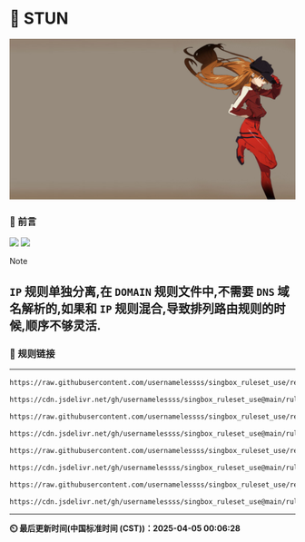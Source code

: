 
# 🧸 STUN
![](https://raw.githubusercontent.com/usernamelessss/picture-bed/main/images/202504042256831.jpg)
### 📣 前言
![](https://shields.io/badge/-移除重复规则-ff69b4) ![](https://shields.io/badge/-IP&nbsp;规则单独存放不与&nbsp;DOMAIN&nbsp;等混合-green)
> [!NOTE]
**`IP` 规则单独分离,在 `DOMAIN` 规则文件中,不需要 `DNS` 域名解析的,如果和 `IP` 规则混合,导致排列路由规则的时候,顺序不够灵活.**
---

###  🔗 规则链接
---

```url
https://raw.githubusercontent.com/usernamelessss/singbox_ruleset_use/refs/heads/main/rule/STUN/STUN_IP.json
```

```url
https://cdn.jsdelivr.net/gh/usernamelessss/singbox_ruleset_use@main/rule/STUN/STUN_IP.json
```

```url
https://raw.githubusercontent.com/usernamelessss/singbox_ruleset_use/refs/heads/main/rule/STUN/STUN_IP.srs
```

```url
https://cdn.jsdelivr.net/gh/usernamelessss/singbox_ruleset_use@main/rule/STUN/STUN_IP.srs
```

```url
https://raw.githubusercontent.com/usernamelessss/singbox_ruleset_use/refs/heads/main/rule/STUN/STUN_No_IP.json
```

```url
https://cdn.jsdelivr.net/gh/usernamelessss/singbox_ruleset_use@main/rule/STUN/STUN_No_IP.json
```

```url
https://raw.githubusercontent.com/usernamelessss/singbox_ruleset_use/refs/heads/main/rule/STUN/STUN_No_IP.srs
```

```url
https://cdn.jsdelivr.net/gh/usernamelessss/singbox_ruleset_use@main/rule/STUN/STUN_No_IP.srs
```

---
**⏲️ 最后更新时间(中国标准时间 (CST))：2025-04-05 00:06:28**